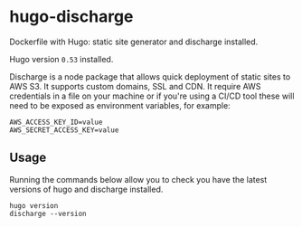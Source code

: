 # hugo-discharge

Dockerfile with Hugo: static site generator and discharge installed.

Hugo version `0.53` installed.

Discharge is a node package that allows quick deployment of static sites to AWS S3. It supports custom domains, SSL and CDN. It require AWS credentials in a file on your machine or if you're using a CI/CD tool these will need to be exposed as environment variables, for example:
```
AWS_ACCESS_KEY_ID=value
AWS_SECRET_ACCESS_KEY=value
```

## Usage
Running the commands below allow you to check you have the latest versions of hugo and discharge installed.
```
hugo version
discharge --version
```


